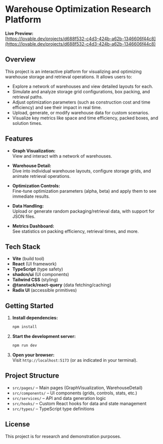 # Warehouse Optimization Research Platform

**Live Preview:**  
[https://lovable.dev/projects/d688f532-c4d3-424b-a62b-1346606f44c8](https://lovable.dev/projects/d688f532-c4d3-424b-a62b-1346606f44c8)

## Overview

This project is an interactive platform for visualizing and optimizing warehouse storage and retrieval operations. It allows users to:

- Explore a network of warehouses and view detailed layouts for each.
- Simulate and analyze storage grid configurations, box packing, and retrieval paths.
- Adjust optimization parameters (such as construction cost and time efficiency) and see their impact in real time.
- Upload, generate, or modify warehouse data for custom scenarios.
- Visualize key metrics like space and time efficiency, packed boxes, and solution times.

## Features

- **Graph Visualization:**  
  View and interact with a network of warehouses.

- **Warehouse Detail:**  
  Dive into individual warehouse layouts, configure storage grids, and animate retrieval operations.

- **Optimization Controls:**  
  Fine-tune optimization parameters (alpha, beta) and apply them to see immediate results.

- **Data Handling:**  
  Upload or generate random packaging/retrieval data, with support for JSON files.

- **Metrics Dashboard:**  
  See statistics on packing efficiency, retrieval times, and more.

## Tech Stack

- **Vite** (build tool)
- **React** (UI framework)
- **TypeScript** (type safety)
- **shadcn/ui** (UI components)
- **Tailwind CSS** (styling)
- **@tanstack/react-query** (data fetching/caching)
- **Radix UI** (accessible primitives)

## Getting Started

1. **Install dependencies:**
   ```sh
   npm install
   ```
2. **Start the development server:**
   ```sh
   npm run dev
   ```
3. **Open your browser:**  
   Visit `http://localhost:5173` (or as indicated in your terminal).

## Project Structure

- `src/pages/` – Main pages (GraphVisualization, WarehouseDetail)
- `src/components/` – UI components (grids, controls, stats, etc.)
- `src/services/` – API and data generation logic
- `src/hooks/` – Custom React hooks for data and state management
- `src/types/` – TypeScript type definitions

## License

This project is for research and demonstration purposes.
